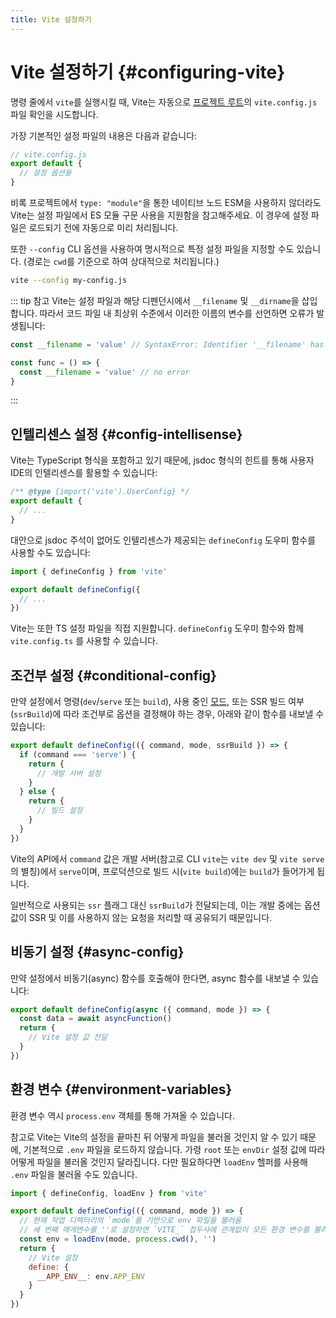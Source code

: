 ```yaml
---
title: Vite 설정하기
---
```


# Vite 설정하기 {#configuring-vite}

명령 줄에서 `vite`를 실행시킬 때, Vite는 자동으로 [프로젝트 루트](/guide/#index-html-and-project-root)의 `vite.config.js` 파일 확인을 시도합니다.

가장 기본적인 설정 파일의 내용은 다음과 같습니다:

```js
// vite.config.js
export default {
  // 설정 옵션들
}
```

비록 프로젝트에서 `type: "module"`을 통한 네이티브 노드 ESM을 사용하지 않더라도 Vite는 설정 파일에서 ES 모듈 구문 사용을 지원함을 참고해주세요. 이 경우에 설정 파일은 로드되기 전에 자동으로 미리 처리됩니다.

또한 `--config` CLI 옵션을 사용하여 명시적으로 특정 설정 파일을 지정할 수도 있습니다. (경로는 `cwd`를 기준으로 하여 상대적으로 처리됩니다.)

```bash
vite --config my-config.js
```

::: tip 참고
Vite는 설정 파일과 해당 디펜던시에서 `__filename` 및 `__dirname`을 삽입합니다. 따라서 코드 파일 내 최상위 수준에서 이러한 이름의 변수를 선언하면 오류가 발생됩니다:

```js
const __filename = 'value' // SyntaxError: Identifier '__filename' has already been declared

const func = () => {
  const __filename = 'value' // no error
}
```

:::

## 인텔리센스 설정 {#config-intellisense}

Vite는 TypeScript 형식을 포함하고 있기 때문에, jsdoc 형식의 힌트를 통해 사용자 IDE의 인텔리센스를 활용할 수 있습니다:

```js
/** @type {import('vite').UserConfig} */
export default {
  // ...
}
```

대안으로 jsdoc 주석이 없어도 인텔리센스가 제공되는 `defineConfig` 도우미 함수를 사용할 수도 있습니다:

```js
import { defineConfig } from 'vite'

export default defineConfig({
  // ...
})
```

Vite는 또한 TS 설정 파일을 직접 지원합니다. `defineConfig` 도우미 함수와 함께 `vite.config.ts` 를 사용할 수 있습니다.

## 조건부 설정 {#conditional-config}

만약 설정에서 명령(`dev`/`serve` 또는 `build`), 사용 중인 [모드](/guide/env-and-mode), 또는 SSR 빌드 여부(`ssrBuild`)에 따라 조건부로 옵션을 결정해야 하는 경우, 아래와 같이 함수를 내보낼 수 있습니다:

```js
export default defineConfig(({ command, mode, ssrBuild }) => {
  if (command === 'serve') {
    return {
      // 개발 서버 설정
    }
  } else {
    return {
      // 빌드 설정
    }
  }
})
```

Vite의 API에서 `command` 값은 개발 서버(참고로 CLI `vite`는 `vite dev` 및 `vite serve`의 별칭)에서 `serve`이며, 프로덕션으로 빌드 시(`vite build`)에는 `build`가 들어가게 됩니다.

일반적으로 사용되는 `ssr` 플래그 대신 `ssrBuild`가 전달되는데, 이는 개발 중에는 옵션 값이 SSR 및 이를 사용하지 않는 요청을 처리할 때 공유되기 때문입니다.

## 비동기 설정 {#async-config}

만약 설정에서 비동기(async) 함수를 호출해야 한다면, async 함수를 내보낼 수 있습니다:

```js
export default defineConfig(async ({ command, mode }) => {
  const data = await asyncFunction()
  return {
    // Vite 설정 값 전달
  }
})
```

## 환경 변수 {#environment-variables}

환경 변수 역시 `process.env` 객체를 통해 가져올 수 있습니다.

참고로 Vite는 Vite의 설정을 끝마친 뒤 어떻게 파일을 불러올 것인지 알 수 있기 때문에, 기본적으로 `.env` 파일을 로드하지 않습니다. 가령 `root` 또는 `envDir` 설정 값에 따라 어떻게 파일을 불러올 것인지 달라집니다. 다만 필요하다면 `loadEnv` 헬퍼를 사용해 `.env` 파일을 불러올 수도 있습니다.

```js
import { defineConfig, loadEnv } from 'vite'

export default defineConfig(({ command, mode }) => {
  // 현재 작업 디렉터리의 `mode`를 기반으로 env 파일을 불러옴
  // 세 번째 매개변수를 ''로 설정하면 `VITE_` 접두사에 관계없이 모든 환경 변수를 불러옴
  const env = loadEnv(mode, process.cwd(), '')
  return {
    // Vite 설정
    define: {
      __APP_ENV__: env.APP_ENV
    }
  }
})
```